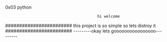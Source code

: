 0x03 python 

                                             hi welcome 
########################  this project is so simple so lets distroy it  ########################
---------okay lets goooooooooooooooo---------
